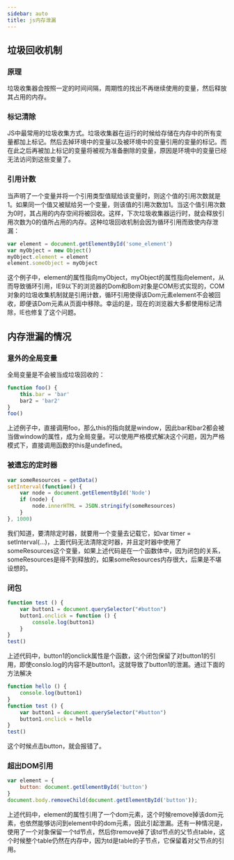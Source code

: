 ```yaml
---
sidebar: auto
title: js内存泄漏
---
```


## 垃圾回收机制

### 原理

垃圾收集器会按照一定的时间间隔，周期性的找出不再继续使用的变量，然后释放其占用的内存。

### 标记清除

JS中最常用的垃圾收集方式。垃圾收集器在运行的时候给存储在内存中的所有变量都加上标记。然后去掉环境中的变量以及被环境中的变量引用的变量的标记。而在此之后再被加上标记的变量将被视为准备删除的变量，原因是环境中的变量已经无法访问到这些变量了。

### 引用计数

当声明了一个变量并将一个引用类型值赋给该变量时，则这个值的引用次数就是1。如果同一个值又被赋给另一个变量，则该值的引用次数加1。当这个值引用次数为0时，其占用的内存空间将被回收。这样，下次垃圾收集器运行时，就会释放引用次数为0的值所占用的内存。这种垃圾回收机制会因为循环引用而致使内存泄漏：

```js
var element = document.getElementById('some_element')
var myObject = new Object()
myObject.element = element
element.someObject = myObject
```

这个例子中，element的属性指向myObject，myObject的属性指向element，从而导致循环引用，IE9以下的浏览器的Dom和Bom对象是COM形式实现的，COM对象的垃圾收集机制就是引用计数，循环引用使得该Dom元素element不会被回收，即便该Dom元素从页面中移除。幸运的是，现在的浏览器大多都使用标记清除，IE也修复了这个问题。

## 内存泄漏的情况

### 意外的全局变量

全局变量是不会被当成垃圾回收的：

```js
function foo() {
    this.bar = 'bar'
    bar2 = 'bar2'
}
foo()
```

上述例子中，直接调用foo，那么this的指向就是window，因此bar和bar2都会被当做window的属性，成为全局变量。可以使用严格模式解决这个问题，因为严格模式下，直接调用函数的this是undefined。

### 被遗忘的定时器

```js
var someResources = getData()
setInterval(function() {
    var node = document.getElementById('Node')
    if (node) {
        node.innerHTML = JSON.stringify(someResources)
    }
}, 1000)
```

我们知道，要清除定时器，就要用一个变量去记载它，如var timer = setInterval(...)，上面代码无法清除定时器，并且定时器中使用了someResources这个变量，如果上述代码是在一个函数体中，因为闭包的关系，someResources是得不到释放的，如果someResources内存很大，后果是不堪设想的。

### 闭包

```js
function test () {
    var button1 = document.querySelector("#button")
    button1.onclick = function () {
        console.log(button1)
    }
}
test()
```

上述代码中，button1的onclick属性是个函数，这个闭包保留了对button1的引用，即使conslo.log的内容不是button1。这就导致了button1的泄漏。通过下面的方法解决

```js
function hello () {
    console.log(button1)
}
function test () {
    var button1 = document.querySelector("#button")
    button1.onclick = hello
}
test()
```

这个时候点击button，就会报错了。



### 超出DOM引用

```js
var element = {
    button: document.getElementById('button')
}
document.body.removeChild(document.getElementById('button'));
```

上述代码中，element的属性引用了一个dom元素，这个时候remove掉该dom元素，也依然能够访问到element中的dom元素，因此引起泄漏。还有一种情况是，使用了一个对象保留一个td节点，然后你remove掉了该td节点的父节点table，这个时候整个table仍然在内存中，因为td是table的子节点，它保留着对父节点的引用。